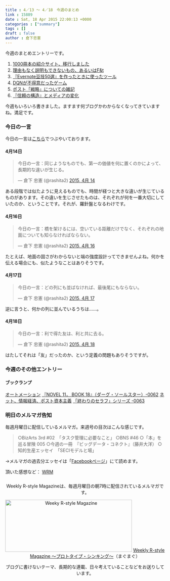 ```yaml
---
title : 4／13 〜 4／18　今週のまとめ
link : 15889
date : Sat, 18 Apr 2015 22:00:13 +0000
categories : ["summary"]
tags : []
draft : false
author : 倉下忠憲
---
```


今週のまとめエントリーです。
 
<ol>
<li><a href="https://rashita.net/blog/?p=15847" target="_blank">1000冊本の紹介サイト、移行しました</a></li>
<li><a href="https://rashita.net/blog/?p=15851" target="_blank">理由もなく説明もできないもの、あるいはF&amp;t</a></li>
<li><a href="https://rashita.net/blog/?p=15856" target="_blank">『Evernote豆技50選』を作ったときに使ったツール</a></li>
<li><a href="https://rashita.net/blog/?p=15865" target="_blank">DQNが不得意だったゲーム</a></li>
<li><a href="https://rashita.net/blog/?p=15874" target="_blank">ポスト「戦略」についての雑記</a></li>
<li><a href="https://rashita.net/blog/?p=15878" target="_blank">『信頼の構造』とメディアの変化</a></li>
</ol>

今週もいろいろ書きました。ますます何ブログかわからなくなってきていますね。満足です。

<h3>今日の一言</h3>
今日の一言は<a href="http://twitter.com/rashita2 ">こちら</a>でつぶやいております。


<h4>4月14日</h4>

<blockquote class="twitter-tweet" lang="ja"><p>今日の一言：同じようなものでも、第一の価値を何に置くのかによって、長期的な違いが生じる。</p>&mdash; 倉下 忠憲 (@rashita2) <a href="https://twitter.com/rashita2/status/587845380349374464">2015, 4月 14</a></blockquote> <script async src="//platform.twitter.com/widgets.js" charset="utf-8"></script>

ある段階では似たように見えるものでも、時間が経つと大きな違いが生じているものがあります。その違いを生じさせたものは、それぞれが何を一番大切にしていたのか、ということです。それが、羅針盤となるわけです。

<h4>4月16日</h4>

<blockquote class="twitter-tweet" lang="ja"><p>今日の一言：橋を架けるには、空いている距離だけでなく、それぞれの地面についても知らなければならない。</p>&mdash; 倉下 忠憲 (@rashita2) <a href="https://twitter.com/rashita2/status/588533233316278272">2015, 4月 16</a></blockquote> <script async src="//platform.twitter.com/widgets.js" charset="utf-8"></script>

たとえば、地面の固さがわからないと端の強度設計ってできませんよね。何かを伝える場合にも、似たようなことはありそうです。

<h4>4月17日</h4>

<blockquote class="twitter-tweet" lang="ja"><p>今日の一言：どの列にも並ばなければ、最後尾にもならない。</p>&mdash; 倉下 忠憲 (@rashita2) <a href="https://twitter.com/rashita2/status/588933628018589696">2015, 4月 17</a></blockquote> <script async src="//platform.twitter.com/widgets.js" charset="utf-8"></script>

逆に言うと、何かの列に並んでいるうちは……。

<h4>4月18日</h4>

<blockquote class="twitter-tweet" lang="ja"><p>今日の一言：利で得た友は、利と共に去る。</p>&mdash; 倉下 忠憲 (@rashita2) <a href="https://twitter.com/rashita2/status/589245212238610432">2015, 4月 18</a></blockquote> <script async src="//platform.twitter.com/widgets.js" charset="utf-8"></script>

はたしてそれは「友」だったのか、という定義の問題もありそうですが。

<h3>今週のその他エントリー</h3>

<H4>ブックランプ</H4>

<a href="http://rashita.net/blog3/?p=177" target="_blank">オートメーション</a>
<a href="http://rashita.net/blog3/?p=189" target="_blank">『NOVEL 11， BOOK 18』（ダーグ・ソールスター）-0062</a>
<a href="http://rashita.net/blog3/?p=195" target="_blank">ネット、情報経済、ポスト資本主義</a>
<a href="http://rashita.net/blog3/?p=197" target="_blank">「終わりのセラフ」シリーズ -0063</a>

<h3>明日のメルマガ告知</h3>
毎週月曜日に配信しているメルマガ。来週号の目次はこんな感じです。
<blockquote>
○BizArts 3rd #02　「タスク管理に必要なこと」
○BNS #46
○「本」を巡る冒険 005
○今週の一冊　『ビッグデータ・コネクト』（藤井大洋）
○知的生産エッセイ　「SECIモデルと場」
</blockquote>
→メルマガの過去分エッセイは「<a href="http://www.facebook.com/home.php#!/rashitaportal">Facebookページ</a>」にて読めます。

頂いた感想など：
<a class="twitter-timeline"  href="https://twitter.com/rashita2/timelines/427262290753097729"  data-widget-id="427265271171010561">WRM</a>
    <script>!function(d,s,id){var js,fjs=d.getElementsByTagName(s)[0],p=/^http:/.test(d.location)?'http':'https';if(!d.getElementById(id)){js=d.createElement(s);js.id=id;js.src=p+"://platform.twitter.com/widgets.js";fjs.parentNode.insertBefore(js,fjs);}}(document,"script","twitter-wjs");</script>


<div style="text-align:center;margin-top:25px;">
Weekly R-style Magazineは、毎週月曜日の朝7時に配信されているメルマガです。

<a href="http://www.mag2.com/m/0001185133.html" target="_blank"><img src="https://rashita.net/blog/wp-content/uploads/2010/09/mmbanner.jpg" alt="Weeky R-style Magazine" width="400" height="165" class="alignnone size-full wp-image-12201" /></a>
<a href="http://www.mag2.com/m/0001185133.html" target="_blank">Weekly R-style Magazine ～プロトタイプ・シンキング～</a>（まぐまぐ）

ブログに書けないテーマ、長期的な連載、日々考えていることなどをお送りしています。
</div> 